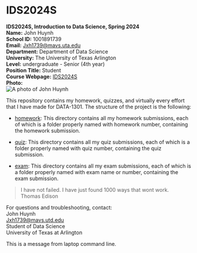 # IDS2024S

**IDS2024S, Introduction to Data Science, Spring 2024**  
**Name:** John Huynh  
**School ID:** 1001891739      
**Email:** Jxh1739@mavs.uta.edu    
**Department:** Department of Data Science     
**University:** The University of Texas Arlington   
**Level:** undergraduate - Senior (4th year)  
**Position Title:** Student  
**Course Webpage:** [IDS2024S](www.cdslab.org/IDS2024S)    
**Photo:**  
![A photo of John Huynh](https://hips.hearstapps.com/hmg-prod/images/dog-puppy-on-garden-royalty-free-image-1586966191.jpg?crop=1xw:0.74975xh;center,top&resize=980:*)  

This repository contains my homework, quizzes, and virtually every effort that I have made for DATA-1301. The structure of the project is the following:  

- [homework](./hw): This directory contains all my homework submissions, each of which is a folder properly named with homework number, containing the homework submission.  

- [quiz](./quiz/): This directory contains all my quiz submissions, each of which is a folder properly named with quiz number, containing the quiz submission.  

- [exam](./exam/): This directory contains all my exam submissions, each of which is a folder properly named with exam name or number, containing the exam submission.

> I have not failed. I have just found 1000 ways that wont work.  
> Thomas Edison   

  For questions and troubleshooting, contact:  
  John Huynh  
  Jxh1739@mavs.utd.edu  
  Student of Data Science  
  University of Texas at Arlington  
  
  This is a message from laptop command line.

